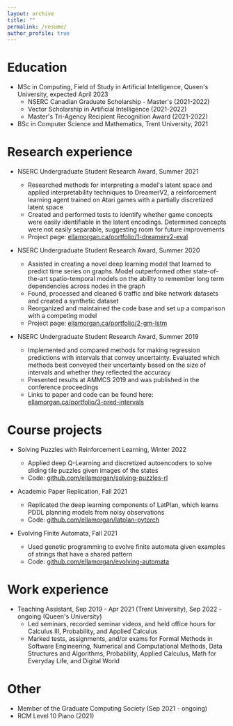 ```yaml
---
layout: archive
title: ""
permalink: /resume/
author_profile: true
---
```


Education
======
* MSc in Computing, Field of Study in Artificial Intelligence, Queen's University, expected April 2023
  * NSERC Canadian Graduate Scholarship - Master's (2021-2022)
  * Vector Scholarship in Artificial Intelligence (2021-2022)
  * Master's Tri-Agency Recipient Recognition Award (2021-2022)
* BSc in Computer Science and Mathematics, Trent University, 2021

Research experience
======
* NSERC Undergraduate Student Research Award, Summer 2021
  * Researched methods for interpreting a model's latent space and applied interpretability techniques to DreamerV2, a reinforcement learning agent trained on Atari games with a partially discretized latent space
  * Created and performed tests to identify whether game concepts were easily identifiable in the latent encodings. Determined concepts were not easily separable, suggesting room for future improvements
  * Project page: [ellamorgan.ca/portfolio/1-dreamerv2-eval](https://ellamorgan.ca/portfolio/1-dreamerv2-eval)

* NSERC Undergraduate Student Research Award, Summer 2020
  * Assisted in creating a novel deep learning model that learned to predict time series on graphs. Model outperformed other state-of-the-art spatio-temporal models on the ability to remember long term dependencies across nodes in the graph
  * Found, processed and cleaned 6 traffic and bike network datasets and created a synthetic dataset
  * Reorganized and maintained the code base and set up a comparison with a competing model
  * Project page: [ellamorgan.ca/portfolio/2-gm-lstm](https://ellamorgan.ca/portfolio/2-gm-lstm)
 
* NSERC Undergraduate Student Research Award, Summer 2019
  * Implemented and compared methods for making regression predictions with intervals that convey uncertainty. Evaluated which methods best conveyed their uncertainty based on the size of intervals and whether they reflected the accuracy
  * Presented results at AMMCS 2019 and was published in the conference proceedings
  * Links to paper and code can be found here: [ellamorgan.ca/portfolio/3-pred-intervals](https://ellamorgan.ca/portfolio/3-pred-intervals)

Course projects
======
* Solving Puzzles with Reinforcement Learning, Winter 2022
  * Applied deep Q-Learning and discretized autoencoders to solve sliding tile puzzles given images of the states
  * Code: [github.com/ellamorgan/solving-puzzles-rl](https://github.com/ellamorgan/solving-puzzles-rl)

* Academic Paper Replication, Fall 2021
  * Replicated the deep learning components of LatPlan, which learns PDDL planning models from noisy observations
  * Code: [github.com/ellamorgan/latplan-pytorch](https://github.com/ellamorgan/latplan-pytorch)

* Evolving Finite Automata, Fall 2021
  * Used genetic programming to evolve finite automata given examples of strings that have a shared pattern
  * Code: [github.com/ellamorgan/evolving-automata](https://github.com/ellamorgan/evolving-automata)
  
Work experience
======
* Teaching Assistant, Sep 2019 - Apr 2021 (Trent University), Sep 2022 - ongoing (Queen's University)
  * Led seminars, recorded seminar videos, and held office hours for Calculus III, Probability, and Applied Calculus
  * Marked tests, assignments, and/or exams for Formal Methods in Software Engineering, Numerical and Computational Methods, Data Structures and Algorithms, Probability, Applied Calculus, Math for Everyday Life, and Digital World

Other
======
* Member of the Graduate Computing Society (Sep 2021 - ongoing)
* RCM Level 10 Piano (2021)
